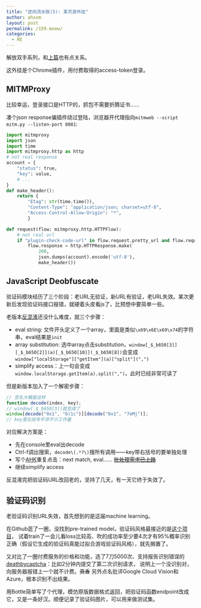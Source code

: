 ```yaml
---
title: "逆向流水账(5): 某页游外挂"
author: ahxxm
layout: post
permalink: /159.moew/
categories:
  - RE
---
```


解放双手系列，和[上篇](https://ahxxm.com/158.moew)也有点关系。

这外挂是个Chrome插件，用付费取得的access-token登录。

<!--more-->

<!-- 虽然没人看但是为了不影响外挂销售，下文会显得含糊一些，有些变量名也做了处理。 -->

## MITMProxy

比较幸运，登录接口是HTTP的，抓包不需要折腾证书……

凑个json response骗插件绕过登陆，浏览器开代理指向`mitmweb --script mitm.py --listen-port 8081`:

```python
import mitmproxy
import json
import time
import mitmproxy.http as http
# not real response
account = {
    "status": true,
    "key": value,
    # ... 
}
def make_header():
    return {
        "Etag": str(time.time()),
        "Content-Type": "application/json; charset=utf-8",
        "Access-Control-Allow-Origin": "*",
        }

def request(flow: mitmproxy.http.HTTPFlow):
    # not real url
    if "plugin-check-code-url" in flow.request.pretty_url and flow.request.method == "GET":
        flow.response = http.HTTPResponse.make(
            200, 
            json.dumps(account).encode('utf-8'),
            make_header())
```

## JavaScript Deobfuscate

验证码模块经历了三个阶段：老URL无验证，新URL有验证，老URL失效。某次更新后发现验证码接口报错，就硬着头皮看js了，比预想中要简单一些。

老版本[反混淆](https://wellosoft.net/deobfuscator/)还没什么难度，就三个步骤：

- eval string: 文件开头定义了一个array，里面是类似`\x69\x6E\x69\x74`的字符串，eval结果是`init`
- array substitution: 选中array点击substitution，`window[_$_b650[3]][_$_b650[2]](a)[_$_b650[10]](_$_b650[8])`会变成`window["localStorage"]["getItem"](a)["split"](",")`
- simplify access：上一句会变成`window.localStorage.getItem(a).split(",")`，此时已经非常可读了

但是新版本加入了一个解密步骤：

```Javascript
// 签名大概是这样
function decode(index, key);
// window[_$_b650[3]]就变成了
window[decode("0x1", "b)1c")][decode("0x1", "7eMj")];
// key里右括号平添不少工作量
```

对应解决方案是：

- 先在console里eval出decode
- Ctrl-f调出搜索，`decode\(.*?\)`搜所有调用——key带右括号的要单独处理
- 写个[AHK](https://www.autohotkey.com/)重复点击：next match, eval……  <del>[批处理需求已上路](https://github.com/willnode/deobfuscator/issues/1)</del>
- 继续simplify access

反混淆完把验证码URL改回老的，坚持了几天，有一天它终于失效了。

## 验证码识别

老验证码识别URL失效，首先想到的是这届machine learning。

在Github逛了一圈，没找到pre-trained model，验证码风格最接近的是[这个项目](https://github.com/PatrickLib/captcha_recognize)，
试着train了一会儿看loss比较高、吹的成功率至少要4次才有95%概率识别正确（假设它生成的验证码真能过拟合游戏验证码风格），就先搁置了。

又对比了一圈付费服务的价格和功能，选了7刀5000次、支持报告识别错误的[deathbycaptcha](https://www.deathbycaptcha.com)：比如2分钟内提交了第二次识别请求，
说明上一个没识别对，向服务器报错上一个就不计费。<del>真香</del> 另外点名批评Google Cloud Vision和Azure，根本识别不出结果。

用Bottle简单写了个代理，模仿原版数据格式返回，把验证码函数endpoint改成它，又是一条好汉。顺便记录了验证码图片，可以用来做测试集。
